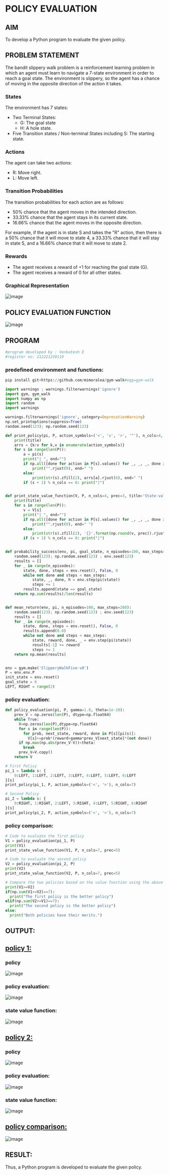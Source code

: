 # POLICY EVALUATION

## AIM
To develop a Python program to evaluate the given policy.

## PROBLEM STATEMENT

The bandit slippery walk problem is a reinforcement learning problem in which an agent must learn to navigate a 7-state environment in order to reach a goal state. The environment is slippery, so the agent has a chance of moving in the opposite direction of the action it takes.

### States
The environment has 7 states:

- Two Terminal States: 
    - G: The goal state  
    - H: A hole state.
- Five Transition states / Non-terminal States including S: The starting state.
### Actions
The agent can take two actions:

- R: Move right.
- L: Move left.

### Transition Probabilities
The transition probabilities for each action are as follows:

- 50% chance that the agent moves in the intended direction.
- 33.33% chance that the agent stays in its current state.
- 16.66% chance that the agent moves in the opposite direction.

For example, if the agent is in state S and takes the "R" action, then there is a 50% chance that it will move to state 4, a 33.33% chance that it will stay in state S, and a 16.66% chance that it will move to state 2.

### Rewards
- The agent receives a reward of +1 for reaching the goal state (G). 
- The agent receives a reward of 0 for all other states.

### Graphical Representation
![image](https://github.com/Venkatigi/rl-policy-evaluation/assets/94154252/920712aa-ba9f-4520-95b4-e6b2c2e27efc)

## POLICY EVALUATION FUNCTION
![image](https://github.com/Venkatigi/rl-policy-evaluation/assets/94154252/5b35226f-6fa5-4f53-9d4d-6a086fdc8b16)

## PROGRAM
```py
#program developed by : Venkatesh E
#register no: 212221230119
```

### predefined environment and functions:
```py
pip install git+https://github.com/mimoralea/gym-walk#egg=gym-walk

import warnings ; warnings.filterwarnings('ignore')
import gym, gym_walk
import numpy as np
import random
import warnings

warnings.filterwarnings('ignore', category=DeprecationWarning)
np.set_printoptions(suppress=True)
random.seed(123); np.random.seed(123)
```

```py
def print_policy(pi, P, action_symbols=('<', 'v', '>', '^'), n_cols=4, title='Policy:'):
    print(title)
    arrs = {k:v for k,v in enumerate(action_symbols)}
    for s in range(len(P)):
        a = pi(s)
        print("| ", end="")
        if np.all([done for action in P[s].values() for _, _, _, done in action]):
            print("".rjust(9), end=" ")
        else:
            print(str(s).zfill(2), arrs[a].rjust(6), end=" ")
        if (s + 1) % n_cols == 0: print("|")


def print_state_value_function(V, P, n_cols=4, prec=3, title='State-value function:'):
    print(title)
    for s in range(len(P)):
        v = V[s]
        print("| ", end="")
        if np.all([done for action in P[s].values() for _, _, _, done in action]):
            print("".rjust(9), end=" ")
        else:
            print(str(s).zfill(2), '{}'.format(np.round(v, prec)).rjust(6), end=" ")
        if (s + 1) % n_cols == 0: print("|")


def probability_success(env, pi, goal_state, n_episodes=100, max_steps=200):
    random.seed(123); np.random.seed(123) ; env.seed(123)
    results = []
    for _ in range(n_episodes):
        state, done, steps = env.reset(), False, 0
        while not done and steps < max_steps:
            state, _, done, h = env.step(pi(state))
            steps += 1
        results.append(state == goal_state)
    return np.sum(results)/len(results)


def mean_return(env, pi, n_episodes=100, max_steps=200):
    random.seed(123); np.random.seed(123) ; env.seed(123)
    results = []
    for _ in range(n_episodes):
        state, done, steps = env.reset(), False, 0
        results.append(0.0)
        while not done and steps < max_steps:
            state, reward, done, _ = env.step(pi(state))
            results[-1] += reward
            steps += 1
    return np.mean(results)


env = gym.make('SlipperyWalkFive-v0')
P = env.env.P
init_state = env.reset()
goal_state = 6
LEFT, RIGHT = range(2)
```

### policy evaluation: 
```py
def policy_evaluation(pi, P, gamma=1.0, theta=1e-10):
    prev_V = np.zeros(len(P), dtype=np.float64)
    while True:
      V=np.zeros(len(P),dtype=np.float64)
      for s in range(len(P)):
        for prob, next_state, reward, done in P[s][pi(s)]:
          V[s]+=prob*(reward+gamma*prev_V[next_state]*(not done))
      if np.max(np.abs(prev_V-V))<theta:
        break
      prev_V=V.copy()
    return V

# First Policy
pi_1 = lambda s: {
    0:LEFT, 1:LEFT, 2:LEFT, 3:LEFT, 4:LEFT, 5:LEFT, 6:LEFT
}[s]
print_policy(pi_1, P, action_symbols=('<', '>'), n_cols=7)

# Second Policy
pi_2 = lambda s: {
    0:RIGHT, 1:RIGHT, 2:LEFT, 3:RIGHT, 4:LEFT, 5:RIGHT, 6:RIGHT
}[s]
print_policy(pi_2, P, action_symbols=('<', '>'), n_cols=7)
```
### policy comparison:
```py 
# Code to evaluate the first policy
V1 = policy_evaluation(pi_1, P)
print(V1)
print_state_value_function(V1, P, n_cols=7, prec=5)

# Code to evaluate the second policy
V2 = policy_evaluation(pi_2, P)
print(V2)
print_state_value_function(V2, P, n_cols=7, prec=5)

# Compare the two policies based on the value function using the above equation and find the best policy
print(V1>=V2)
if(np.sum(V1>=V2)==7):
  print("The first policy is the better policy")
elif(np.sum(V2>=V1)==7):
  print("The second policy is the better policy")
else:
  print("Both policies have their merits.")
```

## OUTPUT:
## <u> policy 1: </u>

### policy
![image](https://github.com/Venkatigi/rl-policy-evaluation/assets/94154252/7032868e-c983-4fa5-9a1c-b876ec05e52d)

### policy evaluation:
![image](https://github.com/Venkatigi/rl-policy-evaluation/assets/94154252/a3b3f7a4-fbef-4378-b639-3fa4863d3b5d)

### state value function:
![image](https://github.com/Venkatigi/rl-policy-evaluation/assets/94154252/31b10d69-fc5c-4b21-99e4-d311ac4e6924)

## <u> policy 2: </u>
### policy
![image](https://github.com/Venkatigi/rl-policy-evaluation/assets/94154252/e653eb7c-4ea5-44cf-8f69-fb77584b9d40)

### policy evaluation:
![image](https://github.com/Venkatigi/rl-policy-evaluation/assets/94154252/45bdfaed-1fb1-41f5-bfb6-a40313add9b0)

### state value function:
![image](https://github.com/Venkatigi/rl-policy-evaluation/assets/94154252/3eb368da-2506-4ca4-9c9f-3a1947d0a322)

## <u> policy comparison: </u> 
![image](https://github.com/Venkatigi/rl-policy-evaluation/assets/94154252/26c8edbc-e35a-4842-b2bb-2dafcbdf574a)

## RESULT:
Thus, a Python program is developed to evaluate the given policy.
